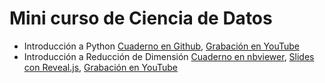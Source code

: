 # Mini curso de Ciencia de Datos

- Introducción a Python [Cuaderno en Github](https://github.com/AprendizajeProfundo/minucurso-ciencia-de-datos/blob/main/intro%20python/cuadernos/Intro_Python.ipynb), [Grabación en YouTube
](https://www.youtube.com/watch?v=LEj4Yb6ckaU)
- Introducción a Reducción de Dimensión [Cuaderno en nbviewer](https://nbviewer.org/github/AprendizajeProfundo/minucurso-ciencia-de-datos/blob/main/reduccion%20dimensiones/cuadernos/Intro_Reduce_Dimension.ipynb), [Slides con Reveal.js](https://nbviewer.org/github/AprendizajeProfundo/minucurso-ciencia-de-datos/blob/main/reduccion%20dimensiones/presentaciones/Intro_Reduce_Dimension.slides.html#/), [Grabación en YouTube
](https://www.youtube.com/watch?v=C891vTNswto)
